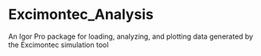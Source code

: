 # Excimontec_Analysis
An Igor Pro package for loading, analyzing, and plotting data generated by the Excimontec simulation tool

